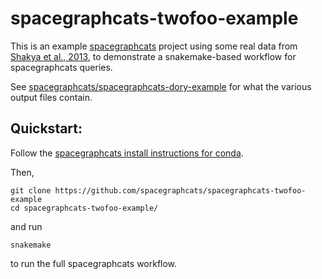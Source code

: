 # spacegraphcats-twofoo-example

This is an example
[spacegraphcats](https://github.com/spacegraphcats/spacegraphcats/)
project using some real data from
[Shakya et al., 2013](https://www.ncbi.nlm.nih.gov/pubmed/23387867), to
demonstrate a snakemake-based workflow for spacegraphcats queries.

See
[spacegraphcats/spacegraphcats-dory-example](https://github.com/spacegraphcats/spacegraphcats-dory-example)
for what the various output files contain.

## Quickstart:

Follow the [spacegraphcats install instructions for conda](https://github.com/spacegraphcats/spacegraphcats/blob/master/doc/installing-spacegraphcats.md).

Then,

```
git clone https://github.com/spacegraphcats/spacegraphcats-twofoo-example
cd spacegraphcats-twofoo-example/
```

and run

```
snakemake
```
to run the full spacegraphcats workflow.

